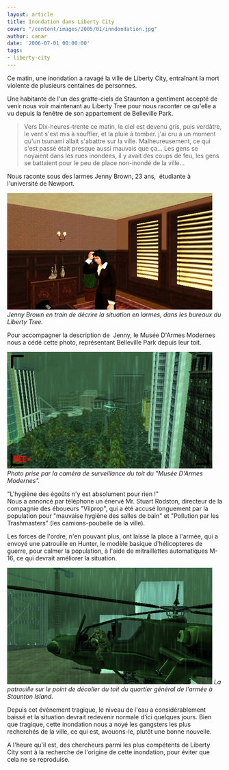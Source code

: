 ```yaml
---
layout: article
title: Inondation dans Liberty City
cover: "/content/images/2005/01/inndondation.jpg"
author: canar
date: '2006-07-01 00:00:00'
tags:
- liberty-city
---
```


Ce matin, une inondation a ravagé la ville de Liberty City, entraînant la mort violente de plusieurs centaines de personnes.

Une habitante de l'un des gratte-ciels de Staunton a gentiment accepté de venir nous voir maintenant au Liberty Tree pour nous raconter ce qu'elle a vu depuis la fenêtre de son appartement de Belleville Park.

> Vers Dix-heures-trente ce matin, le ciel est devenu gris, puis verdâtre, le vent s'est mis&nbsp;à souffler, et la pluie&nbsp;à tomber. j'ai cru&nbsp;à un moment qu'un tsunami allait s'abattre sur la ville. Malheureusement, ce qui s'est passé était presque aussi mauvais que ça... Les gens se noyaient dans les rues inondées, il y avait des coups de feu, les gens se battaient pour le peu de place non-inondé de la ville...

Nous raconte sous des larmes Jenny Brown, 23 ans,&nbsp; étudiante&nbsp;à l'université de Newport.

![Jenny Brown en train de décrire la situation en larmes, dans les bureaux du Liberty Tree.](/content/images/2005/01/jenny_brown_description.jpg)
_Jenny Brown en train de décrire la situation en larmes, dans les bureaux du Liberty Tree._

Pour accompagner la description de&nbsp; Jenny, le Musée D'Armes Modernes nous a cédé cette photo, représentant Belleville Park depuis leur toit.

![Photo prise par la caméra de surveillance du toit du "Musée D'Armes Modernes".](/content/images/2005/01/inndondation.jpg)
_Photo prise par la caméra de surveillance du toit du "Musée D'Armes Modernes"._

"L'hygiène des égoûts n'y est absolument pour rien !"  
Nous a annoncé par téléphone un énervé Mr. Stuart Rodston, directeur de la compagnie des éboueurs "Vilprop", qui a été accusé longuement par la population pour "mauvaise hygiène des salles de bain" et "Pollution par les Trashmasters" (les camions-poubelle de la ville).

Les forces de l'ordre, n'en pouvant plus, ont laissé la place&nbsp;à l'armée, qui a envoyé une patrouille en Hunter, le modèle basique d'hélicopteres de guerre, pour calmer la population,&nbsp;à l'aide de mitraillettes automatiques M-16, ce qui devrait améliorer la situation.

![La patrouille sur le point de décoller du toit du quartier général de l'armée à Staunton Island.](/content/images/2005/01/patrouille.jpg)
_La patrouille sur le point de décoller du toit du quartier général de l'armée à Staunton Island._

Depuis cet événement tragique, le niveau de l'eau a considérablement baissé et la situation devrait redevenir normale d'ici quelques jours. Bien que tragique, cette inondation nous a noyé les gangsters les plus recherchés de la ville, ce qui est, avouons-le, plutôt&nbsp;une bonne&nbsp;nouvelle.

A l'heure qu'il est, des chercheurs parmi les plus compétents de Liberty City sont&nbsp;à la recherche de l'origine de cette inondation, pour éviter que cela ne se reproduise.

<!--kg-card-end: markdown-->
